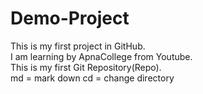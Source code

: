 # Demo-Project
This is my first project in GitHub.
<br>
I am learning by ApnaCollege from Youtube.
<br>
This is my first Git Repository(Repo).
<br>
md = mark down
cd = change directory